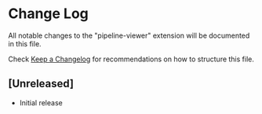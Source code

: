 # Change Log

All notable changes to the "pipeline-viewer" extension will be documented in this file.

Check [Keep a Changelog](http://keepachangelog.com/) for recommendations on how to structure this file.

## [Unreleased]

- Initial release